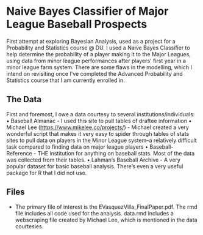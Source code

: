 # Naive Bayes Classifier of Major League Baseball Prospects
 First attempt at exploring Bayesian Analysis, used as a project for a Probability and Statistics course @ DU. I used a Naive Bayes Classifier to help determine the probability of a player making it to the Major Leagues, using data from minor league performances after players' first year in a minor league farm system. There are some flaws in the modelling, which I intend on revisiting once I've completed the Advanced Probability and Statistics course that I am currently enrolled in.

## The Data
First and foremost, I owe a data courtesy to several institutions/individuals:
• Baseball Almanac - I used this site to pull tables of draftee information
• Michael Lee (https://www.mikelee.co/projects/) - Michael created a very wonderful script that makes it very easy to spider through tables of stats sites to pull data on players in the Minor League system–a relatively difficult task compared to finding data on major league players
• Baseball-Reference - THE institution for anything on baseball stats. Most of the data was collected from their tables.
• Lahman’s Baseball Archive - A very popular dataset for basic baseball analysis. There’s even a very useful package for R that I did not use.

## Files
- The primary file of interest is the EVasquezVilla_FinalPaper.pdf. The rmd file includes all code used for the analysis. data.rmd includes a webscraping file created by Michael Lee, which is mentioned in the data courtesies.
